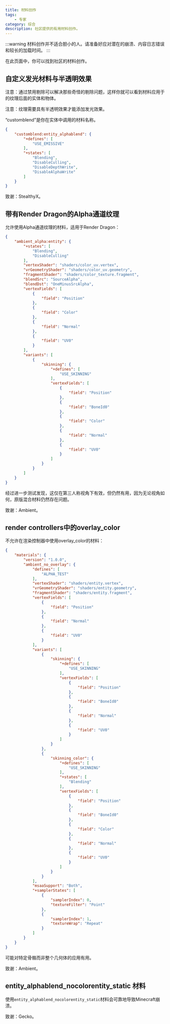 ```yaml
---
title: 材料创作
tags:
    - 专家
category: 综合
description: 社区提供的有用材料创作。
---
```


:::warning
材料创作并不适合胆小的人。请准备好应对潜在的崩溃、内容日志错误和较长的加载时间。
:::

在此页面中，你可以找到社区的材料创作。

## 自定义发光材料与半透明效果

注意：通过禁用剔除可以解决那些奇怪的剔除问题，这样你就可以看到材料应用于的纹理后面的实体和物体。

注意：纹理需要具有半透明效果才能添加发光效果。

“customblend”是你在实体中调用的材料名称。

<Spoiler title="显示">

<CodeHeader></CodeHeader>

```json
{
    "customblend:entity_alphablend": {
        "+defines": [
            "USE_EMISSIVE"
        ],
        "+states": [
            "Blending",
            "DisableCulling",
            "DisableDepthWrite",
            "DisableAlphaWrite"
        ]
    }
}
```

</Spoiler>

致谢：StealthyX。

## 带有Render Dragon的Alpha通道纹理

允许使用Alpha通道纹理的材料，适用于Render Dragon：

<Spoiler title="显示">

<CodeHeader></CodeHeader>

```json
{
    "ambient_alpha:entity": {
        "+states": [
            "Blending",
            "DisableCulling"
        ],
        "vertexShader": "shaders/color_uv.vertex",
        "vrGeometryShader": "shaders/color_uv.geometry",
        "fragmentShader": "shaders/color_texture.fragment",
        "blendSrc": "SourceAlpha",
        "blendDst": "OneMinusSrcAlpha",
        "vertexFields": [
            {
                "field": "Position"
            },
            {
                "field": "Color"
            },
            {
                "field": "Normal"
            },
            {
                "field": "UV0"
            }
        ],
        "variants": [
            {
                "skinning": {
                    "+defines": [
                        "USE_SKINNING"
                    ],
                    "vertexFields": [
                        {
                            "field": "Position"
                        },
                        {
                            "field": "BoneId0"
                        },
                        {
                            "field": "Color"
                        },
                        {
                            "field": "Normal"
                        },
                        {
                            "field": "UV0"
                        }
                    ]
                }
            }
        ]
    }
}
```

</Spoiler>

经过进一步测试发现，这仅在第三人称视角下有效，但仍然有用，因为无论视角如何，原版混合材料仍然存在问题。

致谢：Ambient。

## render controllers中的overlay_color

不允许在渲染控制器中使用overlay_color的材料：

<Spoiler title="显示">

<CodeHeader></CodeHeader>

```json
{
    "materials": {
        "version": "1.0.0",
        "ambient_no_overlay": {
            "defines": [
                "ALPHA_TEST"
            ],
            "vertexShader": "shaders/entity.vertex",
            "vrGeometryShader": "shaders/entity.geometry",
            "fragmentShader": "shaders/entity.fragment",
            "vertexFields": [
                {
                    "field": "Position"
                },
                {
                    "field": "Normal"
                },
                {
                    "field": "UV0"
                }
            ],
            "variants": [
                {
                    "skinning": {
                        "+defines": [
                            "USE_SKINNING"
                        ],
                        "vertexFields": [
                            {
                                "field": "Position"
                            },
                            {
                                "field": "BoneId0"
                            },
                            {
                                "field": "Normal"
                            },
                            {
                                "field": "UV0"
                            }
                        ]
                    }
                },
                {
                    "skinning_color": {
                        "+defines": [
                            "USE_SKINNING"
                        ],
                        "+states": [
                            "Blending"
                        ],
                        "vertexFields": [
                            {
                                "field": "Position"
                            },
                            {
                                "field": "BoneId0"
                            },
                            {
                                "field": "Color"
                            },
                            {
                                "field": "Normal"
                            },
                            {
                                "field": "UV0"
                            }
                        ]
                    }
                }
            ],
            "msaaSupport": "Both",
            "+samplerStates": [
                {
                    "samplerIndex": 0,
                    "textureFilter": "Point"
                },
                {
                    "samplerIndex": 1,
                    "textureWrap": "Repeat"
                }
            ]
        }
    }
}
```

</Spoiler>

可能对特定骨骼而非整个几何体的应用有用。

致谢：Ambient。

## entity_alphablend_nocolorentity_static 材料

使用`entity_alphablend_nocolorentity_static`材料会可靠地导致Minecraft崩溃。

致谢：Gecko。